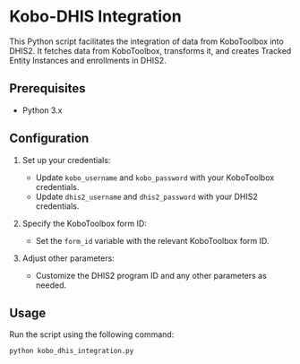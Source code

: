 # Kobo-DHIS Integration

This Python script facilitates the integration of data from KoboToolbox into DHIS2. It fetches data from KoboToolbox, transforms it, and creates Tracked Entity Instances and enrollments in DHIS2.

## Prerequisites

- Python 3.x

## Configuration

1. Set up your credentials:
   - Update `kobo_username` and `kobo_password` with your KoboToolbox credentials.
   - Update `dhis2_username` and `dhis2_password` with your DHIS2 credentials.

2. Specify the KoboToolbox form ID:
   - Set the `form_id` variable with the relevant KoboToolbox form ID.

3. Adjust other parameters:
   - Customize the DHIS2 program ID and any other parameters as needed.

## Usage

Run the script using the following command:

```bash
python kobo_dhis_integration.py
